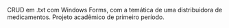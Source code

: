CRUD em .txt com Windows Forms, com a temática de uma distribuidora de medicamentos. Projeto acadêmico de primeiro período.
